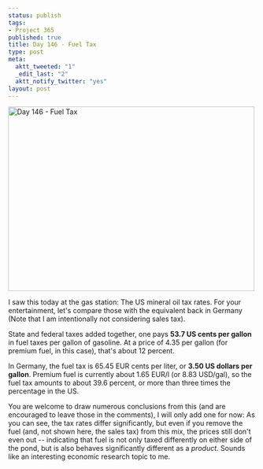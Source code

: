 ```yaml
--- 
status: publish
tags: 
- Project 365
published: true
title: Day 146 - Fuel Tax
type: post
meta: 
  aktt_tweeted: "1"
  _edit_last: "2"
  aktt_notify_twitter: "yes"
layout: post
---
```

<a href="http://www.flickr.com/photos/freeed/5764211182/" title="Day 146 - Fuel Tax by Fred​, on Flickr"><img src="http://farm4.static.flickr.com/3537/5764211182_c7c70af845.jpg" width="500" height="375" alt="Day 146 - Fuel Tax"/></a>

I saw this today at the gas station: The US mineral oil tax rates. For your entertainment, let's compare those with the equivalent back in Germany (Note that I am intentionally not considering sales tax).

State and federal taxes added together, one pays <strong>53.7 US cents per gallon</strong> in fuel taxes per gallon of gasoline. At a price of 4.35 per gallon (for premium fuel, in this case), that's about 12 percent.

In Germany, the fuel tax is 65.45 EUR cents per liter, or <strong>3.50 US dollars per gallon</strong>. Premium fuel is currently about 1.65 EUR/l (or 8.83 USD/gal), so the fuel tax amounts to about 39.6 percent, or more than three times the percentage in the US.

You are welcome to draw numerous conclusions from this (and are encouraged to leave those in the comments), I will only add one for now: As you can see, the tax rates differ significantly, but even if you remove the fuel (and, not shown here, the sales tax) from this mix, the prices still don't even out -- indicating that fuel is not only taxed differently on either side of the pond, but is also behaves significantly different as a <em>product</em>. Sounds like an interesting economic research topic to me.
